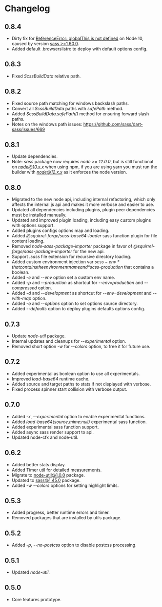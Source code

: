 # Changelog

## 0.8.4
 - Dirty fix for [ReferenceError: globalThis is not defined](https://github.com/jsdom/jsdom/issues/2795) on Node 10, caused by version [sass >=1.60.0](https://www.npmjs.com/package/sass/v/1.60.0).
 - Added default .browserslistrc to deploy with default options config.

## 0.8.3
 - Fixed *ScssBuildData* relative path.

## 0.8.2
 - Fixed source path matching for windows backslash paths.
 - Convert all *ScssBuildData* paths with *safePath* method. 
 - Added *ScssBuildData.safePath()* method for ensuring forward slash paths.
 - Notes on the windows path issues: https://github.com/sass/dart-sass/issues/669

## 0.8.1
 - Update dependencies.
 - Note: *sass* package now requires *node >= 12.0.0*, but is still functional on *node@10.x.x* when using npm, if you are using yarn you must run the builder with *node@12.x.x* as it enforces the node version.

## 0.8.0
 - Migrated to the new node api, including internal refactoring, which only affects the internal js api and makes it more verbose and easier to use.
 - Updated all dependencies including plugins, plugin peer dependencies must be installed manually.
 - Updated and improved plugin loading, including easy custom plugins with options support.
 - Added plugins configs options map and loading.
 - Added *@squirrel-forge/sass-base64-loader* sass function plugin for file content loading.
 - Removed *node-sass-package-importer* package in favor of *@squirrel-forge/sass-package-importer* for the new api.
 - Support *.sass* file extension for recursive directory loading.
 - Added custom environment injection var *$scss-env* that contains the environment name and *$scss-production* that contains a boolean.
 - Added *-e* and *--env* option set a custom env name.
 - Added *-p* and *--production* as shortcut for *--env=production* and *--compressed* option.
 - Added *-d* and *--development* as shortcut for *--env=development* and *--with-map* option.
 - Added *-o* and *--options* option to set options source directory.
 - Added *--defaults* option to deploy plugins defaults options config.

## 0.7.3
 - Update *node-util* package.
 - Internal updates and cleanups for *--experimental* option.
 - Removed short option *-w* for *--colors* option, to free it for future use.

## 0.7.2
 - Added experimental as boolean option to use all experimentals.
 - Improved *load-base64* runtime cache.
 - Added source and target paths to stats if not displayed with verbose.
 - Fixed process spinner start collision with verbose output.

## 0.7.0
 - Added *-x*, *--experimental* option to enable experimental functions.
 - Added *load-base64($source,$mime:null)* experimental sass function.
 - Added experimental sass function support.
 - Added async sass render support to api.
 - Updated node-cfx and node-util.

## 0.6.2
 - Added better stats display.
 - Added Timer util for detailed measurements.
 - Migrate to node-util@1.0.0 package.
 - Updated to sass@1.45.0 package.
 - Added *-w* *--colors* options for setting highlight limits.

## 0.5.3
 - Added progress, better runtime errors and timer.
 - Removed packages that are installed by utils package.

## 0.5.2
 - Added *-p*, *--no-postcss* option to disable postcss processing.

## 0.5.1
 - Updated *node-util*.

## 0.5.0
 - Core features prototype.
